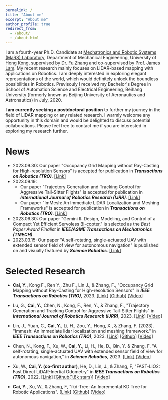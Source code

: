 ```yaml
---
permalink: /
title: "About me"
excerpt: "About me"
author_profile: true
redirect_from: 
  - /about/
  - /about.html
---
```


I am a fourth-year Ph.D. Candidate at [Mechatronics and Robotic Systems (MaRS) Laboratory](https://mars.hku.hk/), Department of Mechanical Engineering, University of Hong Kong, supervised by [Dr. Fu Zhang](https://www.mech.hku.hk/academic-staff/Zhang-F) and co-supervised by [Prof. James Lam](https://meweb.hku.hk/jlam/). My recent research mainly focuses on LiDAR-based mapping with applications on Robotics. I am deeply interested in exploring elegant representations of the world, which would definitely unlock the boundless possibilities in Robotics. Previsouly I received my Bachelor's Degree in School of Automation Science and Electrical Engineering, Beihang University (formerly known as Beijing University of Aeronautics and Astronautics) in July, 2020. 

**I am currently seeking a postdoctoral position** to further my journey in the field of LiDAR mapping or any related research. I warmly welcome any opportunity in this domain and would be delighted to discuss potential collaborations. Please feel free to contact me if you are interested in exploring my research further.

# News
- 2023.09.30: Our paper "Occupancy Grid Mapping without Ray-Casting for High-resolution Sensors" is accepted for publication in ***Transactions on Robotics (TRO)***. [[Link]](https://ieeexplore.ieee.org/document/10286126)
- 2023.09.19:
  - Our paper "Trajectory Generation and Tracking Control for Aggressive Tail-Sitter Flights" is accepted for publication in ***International Journal of Robotics Research (IJRR)***. [[Link]](https://doi.org/10.1177/02783649231207655)
  - Our paper "ImMesh: An Immediate LiDAR Localization and Meshing Frameworks" is accepted for publication in ***Transactions on Robotics (TRO)***. [[Link]](https://ieeexplore.ieee.org/document/10304337)
- 2023.06.30: Our paper "Gemini II: Design, Modeling, and Control of a Compact Yet Efficient Servoless Bi-copter," is selected as the *Best Paper Award Finalist* in ***IEEE/ASME Transactions on Mechatronics (TMECH)***.
- 2023.03.15: Our paper "A self-rotating, single-actuated UAV with extended sensor field of view for autonomous navigation" is published on and visually featured by ***Science Robotics***. [[Link]](https://mars.hku.hk/papers/scirobotics.ade4538_.pdf)



# Selected Research
- **Cai, Y.**, Kong F., Ren Y., Zhu F., Lin J., & Zhang, F., "Occupancy Grid Mapping without Ray-Casting for High-resolution Sensors" in ***IEEE Transactions on Robotics (TRO)***, 2023. [[Link]](https://ieeexplore.ieee.org/document/10286126) [[Github]](https://github.com/hku-mars/D-Map) [[Video]](https://www.youtube.com/watch?v=m5QQPbkYYnA)
- Lu, G., **Cai, Y.**, Chen, N., Kong, F., Ren, Y., & Zhang, F., "Trajectory Generation and Tracking Control for Aggressive Tail-Sitter Flights" in ***International Journal of Robotics Research (IJRR)***, 2023. [[Link]](https://doi.org/10.1177/02783649231207655) [[Video]](https://www.youtube.com/watch?v=2x_bLbVuyrk)
- Lin, J., Yuan, C., **Cai, Y.**, Li, H., Zou, Y., Hong, X., & Zhang, F. (2023). "Immesh: An immediate lidar localization and meshing framework." in ***IEEE Transactions on Robotics (TRO)***, 2023. [[Link]](https://ieeexplore.ieee.org/document/10304337) [[Github]](https://github.com/hku-mars/ImMesh) [[Video]](https://www.youtube.com/watch?v=pzT2fMwz428)
- Chen, N., Kong, F., Xu, W., **Cai, Y.**, Li, H., He, D., Qin, Y. & Zhang, F. "A self-rotating, single-actuated UAV with extended sensor field of view for autonomous navigation," in ***Science Robotics***, 2023. [[Link]](https://mars.hku.hk/papers/scirobotics.ade4538_.pdf) [[Video]](https://www.youtube.com/watch?v=lrEJnJrRJsQ)

- Xu, W., **Cai, Y. (co-first author)**, He, D., Lin, J., & Zhang, F, "FAST-LIO2: Fast Direct LiDAR-Inertial Odometry" in ***IEEE Transactions on Robotics (TRO)***, 2022. [[Link]](https://ieeexplore.ieee.org/document/9697912y) [[Github(1.8k stars)]](https://github.com/hku-mars/FAST_LIO) [[Video]](https://www.youtube.com/watch?v=2OvjGnxszf8)
- **Cai, Y.**, Xu, W., & Zhang, F, "ikd-Tree: An Incremental KD Tree for Robotic Applications". [[Link]](https://arxiv.org/pdf/2102.10808.pdf) [[Github]](https://github.com/hku-mars/ikd-Tree) [[Video]](https://www.youtube.com/watch?v=ueOunk03zxA)
